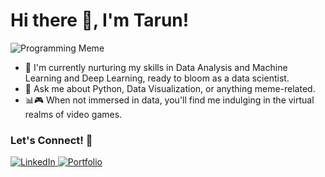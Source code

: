 # Hi there 👋, I'm Tarun!
<!-- Your Name's GitHub Profile -->

<!--

![Programming Meme](https://149695847.v2.pressablecdn.com/wp-content/uploads/2017/06/1o40ej.jpg)
![Programming Meme](https://datasciencedojo.com/wp-content/uploads/19-1030x922.jpg)
![Programming Meme](https://datasciencedojo.com/wp-content/uploads/17.jpg)
![Programming Meme](https://datasciencedojo.com/wp-content/uploads/19-1030x922.jpg)
![Programming Meme](https://datasciencedojo.com/wp-content/uploads/70.png)
![Programming Meme](https://miro.medium.com/v2/resize:fit:500/1*ZhYNqU2y96_f3QkWq9oiWQ.jpeg)
![Programming Meme](https://datasciencedojo.com/wp-content/uploads/52.jpg)
-->
![Programming Meme](https://149695847.v2.pressablecdn.com/wp-content/uploads/2017/06/1o40ej.jpg)
<!-- About Me -->
- 🌱 I'm currently nurturing my skills in Data Analysis and Machine Learning and Deep Learning, ready to bloom as a data scientist.
- 💬 Ask me about Python, Data Visualization, or anything meme-related.
- 📊🎮 When not immersed in data, you'll find me indulging in the virtual realms of video games.


<!-- Connect with Me -->
### Let's Connect! 🤝

<a href="https://www.linkedin.com/in/tarun-v-g-270759206/" target="_blank">
  <img src="https://img.shields.io/badge/LinkedIn-Connect-blue?style=for-the-badge&logo=linkedin&logoColor=white" alt="LinkedIn" />
</a>
<!--
<a href="https://twitter.com/your-twitter" target="_blank">
  <img src="https://img.shields.io/badge/Twitter-Follow-blue?style=for-the-badge&logo=twitter&logoColor=white" alt="Twitter" />
</a>
-->
<a href="https://tarun-vg.netlify.app/" target="_blank">
  <img src="https://img.shields.io/badge/Portfolio-Visit-yellow?style=for-the-badge" alt="Portfolio" />
</a>

